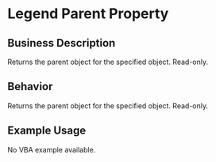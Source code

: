# Legend Parent Property

## Business Description
Returns the parent object for the specified object. Read-only.

## Behavior
Returns the parent object for the specified object. Read-only.

## Example Usage
No VBA example available.